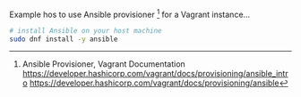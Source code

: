 Example hos to use Ansible provisioner [^p3z9q] for a Vagrant instance…

```bash
# install Ansible on your host machine
sudo dnf install -y ansible
```

[^p3z9q]: Ansible Provisioner, Vagrant Documentation  
<https://developer.hashicorp.com/vagrant/docs/provisioning/ansible_intro>
<https://developer.hashicorp.com/vagrant/docs/provisioning/ansible>


